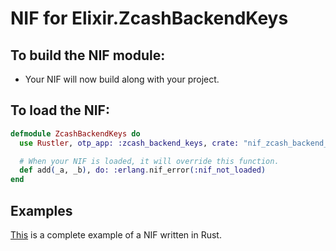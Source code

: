 # NIF for Elixir.ZcashBackendKeys

## To build the NIF module:

- Your NIF will now build along with your project.

## To load the NIF:

```elixir
defmodule ZcashBackendKeys do
  use Rustler, otp_app: :zcash_backend_keys, crate: "nif_zcash_backend_keys"

  # When your NIF is loaded, it will override this function.
  def add(_a, _b), do: :erlang.nif_error(:nif_not_loaded)
end
```

## Examples

[This](https://github.com/rusterlium/NifIo) is a complete example of a NIF written in Rust.
